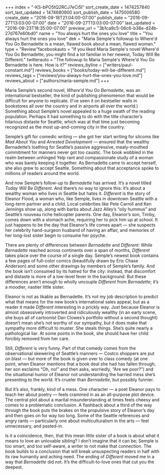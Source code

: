 +++
index = "-KS-bPO5tQ2RCJ7eCi5l"
sort_create_date = 1474257840
sort_last_updated = 1474680900
sort_publish_date = 1475006580
create_date = "2016-09-18T21:04:00-07:00"
publish_date = "2016-09-27T13:03:00-07:00"
date = "2016-09-27T13:03:00-07:00"
last_updated = "2016-09-23T18:35:00-07:00"
preview_url = "3b1ca9c5-06c6-b38e-d24b-27d767e60bd0"
name = "You always hurt the ones you love"
title = "You always hurt the ones you love"
dek = "Maria Semple's followup to Where'd You Go Bernadette is a mean, flawed book about a mean, flawed woman."
type = "Review"facebookauto = "If you liked Maria Semple's novel Where'd You Go Bernadette, you might find a lot familiar in her newest, Today Will Be Different."
twitterauto = "The followup to Maria Semple's Where'd You Go Bernadette is here. How is it?"
reviews_byline = ["writers/paul-constant.md"]
reviews_books = ["books/today-will-be-different.md"]
reviews_tags = ["reviews/you-always-hurt-the-ones-you-love.md"]
reviews_about = ["authors/maria-semple.md"]
+++

Maria Semple’s second novel, *Where’d You Go Bernadette*, was an international bestseller, the kind of publishing phenomenon that would be difficult for anyone to replicate. (I’ve seen it on bestseller walls in bookstores all over the country and in airports all over the world.) Something about Semple’s novel appealed to a huge swath of the reading population. Perhaps it had something to do with the title character’s hilarious distaste for Seattle, which was at that time just becoming recognized as the most up-and-coming city in the country.

Semple’s gift for comedic writing — she got her start writing for sitcoms like *Mad About You* and *Arrested Development* — ensured that the wealthy Bernadette’s loathing for Seattle’s passive aggressive, mealy-mouthed commitment for manners never got too caustic. The book wobbled in the realm between unhinged Yelp rant and compassionate study of a woman who was barely keeping it together. As Bernadette came to accept herself, she also grew to accept Seattle. Something about that acceptance spoke to millions of readers around the world.

And now Semple’s follow-up to *Bernadette* has arrived. It’s a novel titled *Today Will Be Different*. And there’s no way to ignore this: it’s about a wealthy woman who lives in Seattle but hates it. *Different* is the story of Eleanor Flood, a woman who, like Semple, lives in downtown Seattle with a long-term partner and a child. Local celebrities like Pete Carroll and Ken Jennings show up, along with barbs about Jazz Alley’s “oily hummus” and Seattle’s nouveau riche helicopter parents. One day, Eleanor’s son, Timby, comes down with a stomach ache, requiring her to pick him up at school. It just happens to be the day that Eleanor’s life comes apart — she suspects her celebrity hand-surgeon husband of having an affair, and memories of her long-lost sister begin to consume her psyche.

There are plenty of differences between *Bernadette* and *Different*: While *Bernadette* reached across continents over a span of months, *Different* takes place over the course of a single day. Semple’s newest book contains a few pages of full-color comics (beautifully drawn by Eric Chase Anderson) and some other drawings by members of Semple’s family. And the book isn’t consumed by its hatred for the city: instead, that discomfort and distaste is more of a low-level fever in the background. But these differences aren’t enough to wholly uncouple *Different* from *Bernadette*; it’s a moodier, nastier little sister.

Eleanor is not as likable as Bernadette. It’s not my job description to predict what that means for the new book’s international sales appeal, but as a reader it made *Different* interesting in a prickly way. Just because Eleanor is almost obsessively introverted and ridiculously wealthy (in an early scene, she buys all of cartoonist Dan Clowes’s portfolio without a second thought) doesn’t mean she’s not worthy of our sympathy, but it does make that sympathy more difficult to muster. She steals things. She’s quite nearly a pathological liar. At some points in the book, she should have her child forcibly removed from her care.

Still, *Different* is very funny. Part of that comedy comes from the observational skewering of Seattle’s manners — Costco shoppers are put on blast — but more of the book is given over to class comedy (at one point, when Eleanor mentions that a book deal she had has fallen through, her son exclaims “Oh, no!” and then asks, worriedly, “Are we poor?”) and the situational humor of Eleanor not understanding the harried mess she’s presenting to the world. It’s crueler than *Bernadette*, but possibly funnier.

But it’s also, frankly, kind of a mess. One character — a poet Eleanor pays to teach her about poetry — feels crammed in as an all-purpose plot device. The central plot about a marital misunderstanding at times feels cheesy and comes to a problematic conclusion. A flashback about a third of the way through the book puts the brakes on the propulsive story of Eleanor’s day and then goes on for way too long. Some of the Seattle references and angry rants — particularly one about multiculturalism in the arts — feel unnecessary, and pasted-in.

Is it a coincidence, then, that this mean little sister of a book is about what it means to love an unlovable sibling? I don’t imagine that it can be; Semple is too smart, and too self-aware, a writer to not make that connection. The book builds to a conclusion that will break unsuspecting readers in half with its raw humanity and aching need. The ending of *Different* moved me in a way that *Bernadette* did not. It’s the difficult-to-love ones that cut you the deepest.
